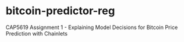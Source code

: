 # bitcoin-predictor-reg
CAP5619 Assignment 1 - Explaining Model Decisions for Bitcoin Price Prediction with Chainlets
